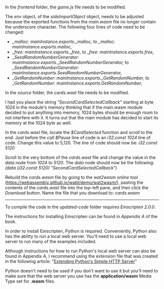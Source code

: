 In the _frontend_ folder, the _game.js_ file needs to be modified.

The _env_ object, of the _sideImportObject_ object, needs to be adjusted because the exported functions from the _main.wasm_ file no longer contain the underscore character. The following four lines of code need to be changed:
- _\_malloc: mainInstance.exports.\_malloc,_ to _\_malloc: mainInstance.exports.malloc,_
- _\_free: mainInstance.exports.\_free_, to _\_free: mainInstance.exports.free,_
- _\_SeedRandomNumberGenerator: mainInstance.exports.\_SeedRandomNumberGenerator,_ to _\_SeedRandomNumberGenerator: mainInstance.exports.SeedRandomNumberGenerator,_
- _\_GetRandomNumber: mainInstance.exports.\_GetRandomNumber,_ to _\_GetRandomNumber: mainInstance.exports.GetRandomNumber,_


In the _source_ folder, the _cards.wast_ file needs to be modified.

I had you place the string _"SecondCardSelectedCallback"_ starting at byte _1024_ in the module's memory thinking that if the main.wasm module decided to put anything into memory, 1024 bytes should be enough room to not interfere with it. It turns out that the main module has decided to start its memory at the 1024 byte as well.

In the _cards.wast_ file, locate the _$CardSelected_ function and scroll to the end. Just before the _call $Pause_ line of code is an _i32.const 1024_ line of code. Change this value to 5,120. The line of code should now be: _i32.const 5120_

Scroll to the very bottom of the _cards.wast_ file and change the value in the _data_ node from _1024_ to _5120_. The _data_ node should now be the following: _(data (i32.const 5120) "SecondCardSelectedCallback")_

Rebuild the _cards.wasm_ file by going to the _wat2wasm online tool_ (https://webassembly.github.io/wabt/demo/wat2wasm/), pasting the contents of the _cards.wast_ file into the top-left pane, and then click the _Download_ button. Name the file that you download to: _cards.wasm_  


---

To compile the code in the _updated-code_ folder requires _Emscripten 2.0.0_.

The instructions for installing Emscripten can be found in _Appendix A_ of the book.


In order to install Emscripten, Python is required. Conveniently, Python also has the ability to run a local web server. You'll need to use a local web server to run many of the examples included. 

Although instructions for how to run Python's local web server can also be found in Appendix A, I recommend using the extension file that was created in the following article: "[Extending Python's Simple HTTP Server](https://cggallant.blogspot.com/2020/07/extending-pythons-simple-http-server.html)"


Python doesn't need to be used if you don't want to use it but you'll need to make sure that the web server you use has the **application/wasm** Media Type set for **.wasm** files.
